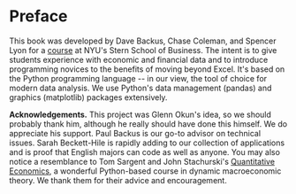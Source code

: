 Preface
=======

This book was developed by Dave Backus, Chase Coleman, and Spencer Lyon for a  [course](https://github.com/DaveBackus/Data_Bootcamp#data-bootcamp) at NYU's Stern School of Business.  The intent is to give students experience with economic and financial data and to introduce programming novices to the benefits of moving beyond Excel.  It's based on the Python programming language -- in our view, the tool of choice for modern data analysis.  We use Python's data management (pandas) and graphics (matplotlib) packages extensively.  


**Acknowledgements.** This project was Glenn Okun's idea, so we should probably thank him, although he really should have done this himself. We do appreciate his support. Paul Backus is our go-to advisor on technical issues. Sarah Beckett-Hile is rapidly adding to our collection of applications and is proof that English majors can code as well as anyone. You may also notice a resemblance to Tom Sargent and John Stachurski's [Quantitative Economics](http://quant-econ.net/), a wonderful Python-based course in dynamic macroeconomic theory. We thank them for their advice and encouragement.
